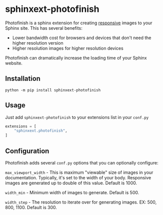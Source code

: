 # sphinxext-photofinish

Photofinish is a sphinx extension for creating [responsive](https://developer.mozilla.org/en-US/docs/Learn/HTML/Multimedia_and_embedding/Responsive_images) images to your Sphinx site. This has several benefits:

- Lower bandwidth cost for browsers and devices that don't need the higher resolution version
- Higher resolution images for higher resolution devices

Photofinish can dramatically increase the loading time of your Sphinx website.

## Installation

`python -m pip install sphinxext-photofinish`

## Usage
Just add `sphinxext-photofinish` to your extensions list in your `conf.py`

```python
extensions = [
    "sphinxext.photofinish",
]
```

## Configuration

Photofinish adds several `conf.py` options that you can optionally configure:

`max_viewport_width` - This is maximum "viewable" size of images in your documentation. Typically, it's set to the width of your body. Responsive images are generated up to double of this value. Default is 1000.

`width_min` - Minimum width of images to generate. Default is 500.

`width_step` - The resolution to iterate over for generating images. EX: 500, 800, 1100. Default is 300.

